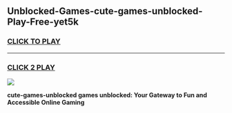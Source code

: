 
## Unblocked-Games-cute-games-unblocked-Play-Free-yet5k
<h3>
<a href="https://premium76.site?title=cute-games-unblocked&ref=10A">CLICK TO PLAY</a></h3>
<hr>

<h3>
<a href="https://premium76.site?title=cute-games-unblocked&ref=10A">CLICK 2 PLAY</a>
  
</h3>

<a href="https://premium76.site?title=cute-games-unblocked&ref=10A"><img src="https://clearcache.store/games.png"></a>


**cute-games-unblocked games unblocked: Your Gateway to Fun and Accessible Online Gaming**
